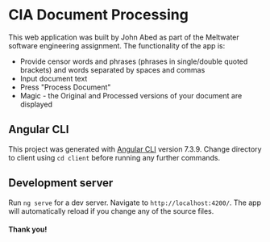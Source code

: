 # CIA Document Processing

This web application was built by John Abed as part of the Meltwater software engineering assignment. The functionality of the app is:

  - Provide censor words and phrases (phrases in single/double quoted brackets) and words separated by spaces and commas
  - Input document text
  - Press "Process Document"
  - Magic - the Original and Processed versions of your document are displayed
  
## Angular CLI

This project was generated with [Angular CLI](https://github.com/angular/angular-cli) version 7.3.9.
Change directory to client using `cd client` before running any further commands.

## Development server

Run `ng serve` for a dev server. Navigate to `http://localhost:4200/`. The app will automatically reload if you change any of the source files.

#### Thank you!

